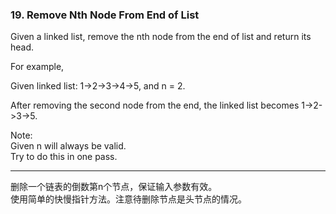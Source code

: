 ### 19. Remove Nth Node From End of List

Given a linked list, remove the nth node from the end of list and return its head.

For example,

   Given linked list: 1->2->3->4->5, and n = 2.

   After removing the second node from the end, the linked list becomes 1->2->3->5.

Note:   
Given n will always be valid.    
Try to do this in one pass.    

* * * 

删除一个链表的倒数第n个节点，保证输入参数有效。   
使用简单的快慢指针方法。注意待删除节点是头节点的情况。   


